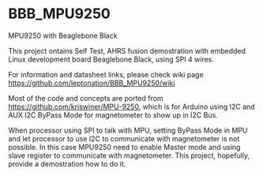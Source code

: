 # BBB_MPU9250
MPU9250 with Beaglebone Black

This project ontains Self Test, AHRS fusion demostration with embedded Linux development board Beaglebone Black, using SPI 4 wires.

For information and datasheet links, please check wiki page https://github.com/leptonation/BBB_MPU9250/wiki

Most of the code and concepts are ported from https://github.com/kriswiner/MPU-9250, which is for Arduino using I2C and AUX I2C ByPass Mode for magnetometer to show up in I2C Bus.

When processor using SPI to talk with MPU, setting ByPass Mode in MPU and let processor to use I2C to communicate with magnetometer is not possible. In this case MPU9250 need to enable Master mode and using slave register to communicate with magnetometer. This project, hopefully, provide a demostration how to do it.
